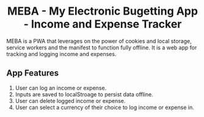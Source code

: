 <h1 align="center">
  MEBA - My Electronic Bugetting App - Income and Expense Tracker
</h1>

MEBA is a PWA that leverages on the power of cookies and local storage, service workers and the manifest to function fully offline. It is a web app for tracking and logging income and expenses.

## App Features

1. User can log an income or expense.
2. Inputs are saved to localStroage to persist data offline.
3. User can delete logged income or expense.
4. User can select a currency of their choice to log income or expense in.
